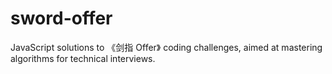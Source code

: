 # sword-offer
JavaScript solutions to 《剑指 Offer》 coding challenges, aimed at mastering algorithms for technical interviews.

